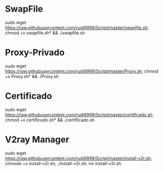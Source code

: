 # SwapFile

sudo wget https://raw.githubusercontent.com/rudi9999/Script/master/swapfile.sh; chmod +x swapfile.sh* && ./swapfile.sh

# Proxy-Privado

sudo wget https://raw.githubusercontent.com/rudi9999/Script/master/Proxy.sh; chmod +x Proxy.sh* && ./Proxy.sh

# Certificado

sudo wget https://raw.githubusercontent.com/rudi9999/Script/master/certificado.sh; chmod +x certificado.sh* && ./certificado.sh

# V2ray Manager

sudo wget https://raw.githubusercontent.com/rudi9999/Script/master/install-v2r.sh; chmodo +x install-v2r.sh; ./install-v2r.sh; rm install-v2r.sh
